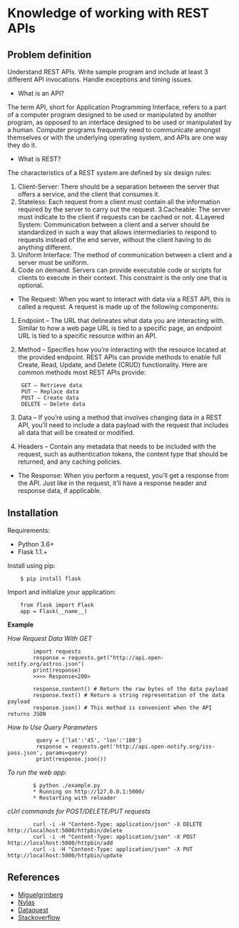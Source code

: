 # Knowledge of working with REST APIs

**Problem definition**
---------------------------------------------------------------------------------------------------------------------------------------------

Understand REST APIs. Write sample program and include at least 3 different API invocations. Handle exceptions and timing issues.

- What is an API?

The term API, short for Application Programming Interface, refers to a part of a computer program designed to be used or manipulated by another program, as opposed to an interface designed to be used or manipulated by a human. Computer programs frequently need to communicate amongst themselves or with the underlying operating system, and APIs are one way they do it. 

- What is REST?

The characteristics of a REST system are defined by six design rules:

1. Client-Server: There should be a separation between the server that offers a service, and the client that consumes it.
2. Stateless: Each request from a client must contain all the information required by the server to carry out the request.
3.Cacheable: The server must indicate to the client if requests can be cached or not.
4.Layered System: Communication between a client and a server should be standardized in such a way that allows intermediaries to respond to requests instead of the end server, without the client having to do anything different.
5. Uniform Interface: The method of communication between a client and a server must be uniform.
6. Code on demand: Servers can provide executable code or scripts for clients to execute in their context. This constraint is the only one that is optional.

- The Request: When you want to interact with data via a REST API, this is called a request.
A request is made up of the following components:

1. Endpoint – The URL that delineates what data you are interacting with. Similar to how a web page URL is tied to a specific page, an endpoint URL is tied to a specific resource within an API.

2. Method – Specifies how you’re interacting with the resource located at the provided endpoint. REST APIs can provide methods to enable full Create, Read, Update, and Delete (CRUD) functionality. Here are common methods most REST APIs provide:

        GET – Retrieve data
        PUT – Replace data
        POST – Create data
        DELETE – Delete data
3. Data – If you’re using a method that involves changing data in a REST API, you’ll need to include a data payload with the request that includes all data that will be created or modified.

4. Headers – Contain any metadata that needs to be included with the request, such as authentication tokens, the content type that should be returned, and any caching policies.

- The Response: When you perform a request, you’ll get a response from the API. Just like in the request, it’ll have a response header and response data, if applicable. 

**Installation**
--------------------------------------------------------------------
Requirements:

- Python 3.6+
- Flask 1.1.+

Install using pip:

        $ pip install flask
Import and initialize your application:

        from flask import Flask
        app = Flask(__name__)
        
**Example**

*How Request Data With GET*

            import requests
            response = requests.get("http://api.open-notify.org/astros.json")
            print(response)
            >>>> Response<200>
            
            response.content() # Return the raw bytes of the data payload
            response.text() # Return a string representation of the data payload
            response.json() # This method is convenient when the API returns JSON

*How to Use Query Parameters*
            
             query = {'lat':'45', 'lon':'180'}
             response = requests.get('http://api.open-notify.org/iss-pass.json', params=query)
             print(response.json())
        
*To run the web app:*

            $ python ./example.py
            * Running on http://127.0.0.1:5000/
            * Restarting with reloader
            
*cUrl commands for POST/DELETE/PUT requests*
        
            curl -i -H "Content-Type: application/json" -X DELETE  http://localhost:5000/httpbin/delete
            curl -i -H "Content-Type: application/json" -X POST  http://localhost:5000/httpbin/add
            curl -i -H "Content-Type: application/json" -X PUT  http://localhost:5000/httpbin/update


**References**
----------------------------------------------------------------------------------------------------------

- [Miguelgrinberg](https://blog.miguelgrinberg.com/)
- [Nylas](https://www.nylas.com/)
- [Dataquest](https://www.dataquest.io/)
- [Stackoverflow](https://stackoverflow.com/)